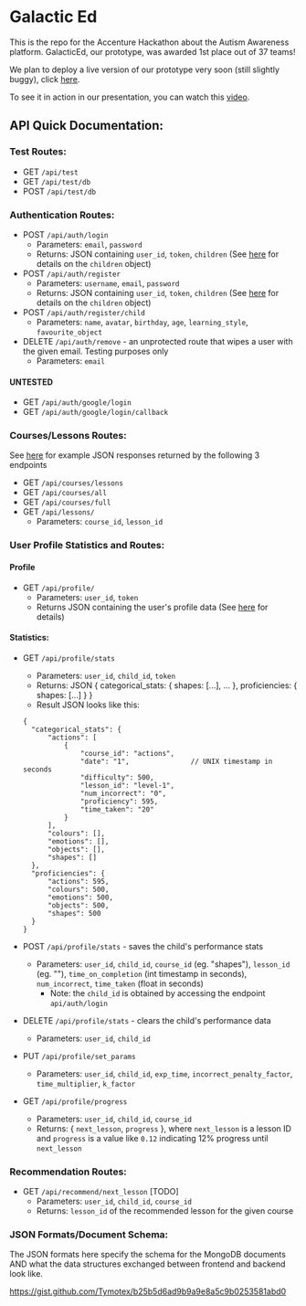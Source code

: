 # Galactic Ed

This is the repo for the Accenture Hackathon about the Autism Awareness platform. GalacticEd, our prototype, was awarded 1st place out of 37 teams!

We plan to deploy a live version of our prototype very soon (still slightly buggy), click <a href="https://galactic-ed.xyz">here</a>.

To see it in action in our presentation, you can watch this <a href="https://www.youtube.com/watch?v=uWQ4hUP4L0k">video</a>.

## API Quick Documentation:

### Test Routes:

- GET `/api/test`
- GET `/api/test/db`
- POST `/api/test/db`

### Authentication Routes:

- POST `/api/auth/login`
  - Parameters: `email`, `password`
  - Returns: JSON containing `user_id`, `token`, `children` (See <a href="https://gist.github.com/Tymotex/b25b5d6ad9b9a9e8a5c9b0253581abd0">here</a> for details on the `children` object)
- POST `/api/auth/register` 
  - Parameters: `username`, `email`, `password`
  - Returns: JSON containing `user_id`, `token`, `children` (See <a href="https://gist.github.com/Tymotex/b25b5d6ad9b9a9e8a5c9b0253581abd0">here</a> for details on the `children` object)
- POST `/api/auth/register/child`
  - Parameters: `name`, `avatar`, `birthday`, `age`, `learning_style`, `favourite_object`
- DELETE `/api/auth/remove` - an unprotected route that wipes a user with the given email. Testing purposes only
  - Parameters: `email`


#### UNTESTED

- GET `/api/auth/google/login`
- GET `/api/auth/google/login/callback`

### Courses/Lessons Routes:

See <a href="https://gist.github.com/Tymotex/b25b5d6ad9b9a9e8a5c9b0253581abd0">here</a> for example JSON responses returned by the following 3 endpoints

- GET `/api/courses/lessons`
- GET `/api/courses/all`
- GET `/api/courses/full`
- GET `/api/lessons/`
  - Parameters: `course_id`, `lesson_id`

### User Profile Statistics and Routes:

#### Profile

- GET `/api/profile/`
  - Parameters: `user_id`, `token`
  - Returns JSON containing the user's profile data (See <a href="https://gist.github.com/Tymotex/b25b5d6ad9b9a9e8a5c9b0253581abd0">here</a> for details)

#### Statistics:

- GET `/api/profile/stats`
  - Parameters: `user_id`, `child_id`, `token`
  - Returns: JSON { categorical_stats: { shapes: [...], ... }, proficiencies: { shapes: [...] }  } 
  - Result JSON looks like this:
  ```
  {
    "categorical_stats": {
        "actions": [
            {
                "course_id": "actions",
                "date": "1",               // UNIX timestamp in seconds
                "difficulty": 500,
                "lesson_id": "level-1",
                "num_incorrect": "0",
                "proficiency": 595,
                "time_taken": "20"
            }
        ],
        "colours": [],
        "emotions": [],
        "objects": [],
        "shapes": []
    },
    "proficiencies": {
        "actions": 595,
        "colours": 500,
        "emotions": 500,
        "objects": 500,
        "shapes": 500
    }
  }
  ```

- POST `/api/profile/stats` - saves the child's performance stats
  - Parameters: `user_id`, `child_id`, `course_id` (eg. "shapes"), `lesson_id` (eg. ""), `time_on_completion` (int timestamp in seconds), `num_incorrect`, `time_taken` (float in seconds)
    - Note: the `child_id` is obtained by accessing the endpoint `api/auth/login`
- DELETE `/api/profile/stats` - clears the child's performance data
  - Parameters: `user_id`, `child_id`
- PUT `/api/profile/set_params`
  - Parameters: `user_id`, `child_id`, `exp_time`, `incorrect_penalty_factor`, `time_multiplier`, `k_factor`
- GET `/api/profile/progress`
  - Parameters: `user_id`, `child_id`, `course_id`
  - Returns: { `next_lesson`, `progress` }, where `next_lesson` is a lesson ID and `progress` is a value like `0.12` indicating 12% progress until `next_lesson`

### Recommendation Routes:

- GET `/api/recommend/next_lesson` [TODO]
  - Parameters: `user_id`, `child_id`, `course_id`
  - Returns: `lesson_id` of the recommended lesson for the given course


### JSON Formats/Document Schema:

The JSON formats here specify the schema for the MongoDB documents AND what the data structures exchanged between frontend and backend look like.

https://gist.github.com/Tymotex/b25b5d6ad9b9a9e8a5c9b0253581abd0

<!-- #### Lessons:
The JSON formats here specify the schema for MongoDB documents.

Sample:
```
{
    "_id": "123asdf",
    "course": "shapes",
    "lesson": "What's that Shape?",
    "prompt": "Select the square in each question to pass!",
    "questions": [
        {
            "shapes": [{ "shape": "square", "colour": 0 }],
            "correctShape": "square",
            "difficulty": 1,
            "averageTime": 3,
        },
        {
            "shapes": [
                { "shape": "square", "colour": 0 },
                { "shape": "circle", "colour": 200 },
            ],
            "correctShape": "square",
            "difficulty": 1,
            "averageTime": 5,
        },
        {
            "shapes": [
                { "shape": "square", "colour": 0 },
                { "shape": "rectangle", "colour": 45 },
                { "shape": "rectangle", "colour": 300 },
            ],
            "correctShape": "square",
            "difficulty": 2,
            "averageTime": 6,
        },
    ],
}
```

#### Lesson Outcome:
Every lesson, upon completion, should produce a summary in this format.

Sample:
```
{
    "lessonId": "shapes-lvl-1",
    "lessonName": "What's that Shape?",
    "questions": [
        {
            "questionId": "square",
            "incorrectClicks": 12,
            "startTime": "sometimestring",
            "endTime": "endtimestring",
        },
        ...
    ]
}
```

#### Courses Simple List:
Format for an array of all courses available.

Sample:
```
[
  {
    "title": "shapes",
    "image": "/shapesHeader.png",
    "description": "Let's learn about the world of shapes!",
    "lessons": [
      {
        "level": "1",
        "title": "Matching Shapes",
        "description": "Choose the right shape, between two!",
      },
      {
        "level": "2",
        "title": "Matching Shapes",
        "description":
          "Choose the right shape, but this time with multiple other shapes!",
      },
      {
        "level": "3",
        "title": "Match Harder Shapes",
        "description": "Choose the right shape, among a few other shapes!",
      },
    ],
  },
  ...
]
```

#### Performance Statistics
Format for an array of a user's performance across all categories.

Sample:
```
[
  {
    "label": "Shapes",
    "data": [
      39, 40, 42, 45, 47, 41, 44, 40, 55, 58, 60, 55, 58, 61, 62, 57, 65, 68, 69, 75, 74, 72, 75, 77, 78, 79, 80, 75, 72, 82, 85, 90, 91
    ],
    "lastMonthChange": "24%",
    "lastWeekChange": "31%",
    "times": [                   // How long the user spent on this category
      {
        "label": "This Month",
        "data": 22.7,
      },
      {
        "label": "This Week",
        "data": 4.28,
      },
    ]
  },
  ...
];
```

### Problem Statement

![Problem statement](https://raw.githubusercontent.com/kishek2000/accentureHackathon/master/images/problem-statement.png)

Note: HarukaMa is Tim Zhang -->
